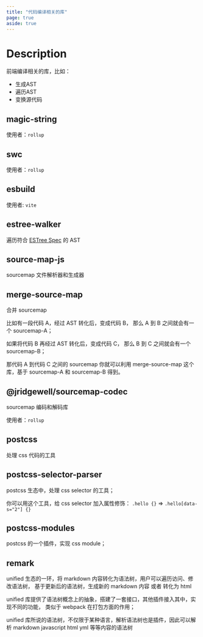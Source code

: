 ```yaml
---
title: "代码编译相关的库"
page: true
aside: true
---
```


# Description
前端编译相关的库，比如：
- 生成AST
- 遍历AST
- 变换源代码

## magic-string

使用者：`rollup`

## swc

使用者：`rollup`

## esbuild

使用者: `vite`

## estree-walker

遍历符合 [ESTree Spec](https://github.com/estree/estree) 的 AST


## source-map-js
sourcemap 文件解析器和生成器

## merge-source-map

合并 sourcemap

比如有一段代码 A，经过 AST 转化后，变成代码 B，
那么 A 到 B 之间就会有一个 sourcemap-A；

如果将代码 B 再经过 AST 转化后，变成代码 C，
那么 B 到 C 之间就会有一个 sourcemap-B；

那代码 A 到代码 C 之间的 sourcemap 你就可以利用
merge-source-map 这个库，基于 sourcemap-A
和 sourcemap-B 得到。

## @jridgewell/sourcemap-codec
sourcemap 编码和解码库

使用者：`rollup`


## postcss

处理 css 代码的工具

## postcss-selector-parser

postcss 生态中，处理 css selector 的工具；

你可以用这个工具，给 css selector 加入属性修饰：
`.hello {}` => `.hello[data-s="2"] {}`


## postcss-modules

postcss 的一个插件，实现 css module；


## remark

unified 生态的一环，将 markdown 内容转化为语法树，用户可以遍历访问、修改语法树，
基于更新后的语法树，生成新的 markdown 内容 或者 转化为 html

unified 库提供了语法树概念上的抽象，搭建了一套接口，其他插件接入其中，实现不同的功能，
类似于 webpack 在打包方面的作用；

unified 库所说的语法树，不仅限于某种语言，解析语法树也是插件，因此可以解析 markdown
javascript html yml 等等内容的语法树